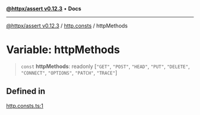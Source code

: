 [**@httpx/assert v0.12.3**](../../README.md) • **Docs**

***

[@httpx/assert v0.12.3](../../README.md) / [http.consts](../README.md) / httpMethods

# Variable: httpMethods

> `const` **httpMethods**: readonly [`"GET"`, `"POST"`, `"HEAD"`, `"PUT"`, `"DELETE"`, `"CONNECT"`, `"OPTIONS"`, `"PATCH"`, `"TRACE"`]

## Defined in

[http.consts.ts:1](https://github.com/belgattitude/httpx/blob/74dc9cd764aa64a9b1889ffb70a7f65e9435af37/packages/assert/src/http.consts.ts#L1)
